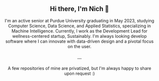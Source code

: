 <h2 align="center"> Hi there, I'm Nich 👋 </h2>
<p align="center"> I'm an active senior at Purdue University graduating in May 2023, studying Computer Science, Data Science, and Applied Statistics, specializing in Machine Intelligence. Currently, I work as the Development Lead for wellness-centered startup, Sustainably. I'm always looking develop software where I can innovate with data-driven design and a pivotal focus on the user. </p>
<h4 align="center"> ... </h4>
<p align="center"> A few repositories of mine are privatized, but I'm always happy to share upon request :) </p>



<!--
**NicholasDullam/NicholasDullam** is a ✨ _special_ ✨ repository because its `README.md` (this file) appears on your GitHub profile.

Here are some ideas to get you started:

- 🔭 I’m currently working on ...
- 🌱 I’m currently learning ...
- 👯 I’m looking to collaborate on ...
- 🤔 I’m looking for help with ...
- 💬 Ask me about ...
- 📫 How to reach me: ...
- 😄 Pronouns: ...
- ⚡ Fun fact: ...
-->
